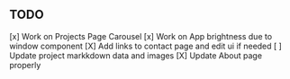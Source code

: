 ## TODO
[x] Work on Projects Page Carousel
[x] Work on App brightness due to window component
[X] Add links to contact page and edit ui if needed
[ ] Update project markkdown data and images
[X] Update About page properly